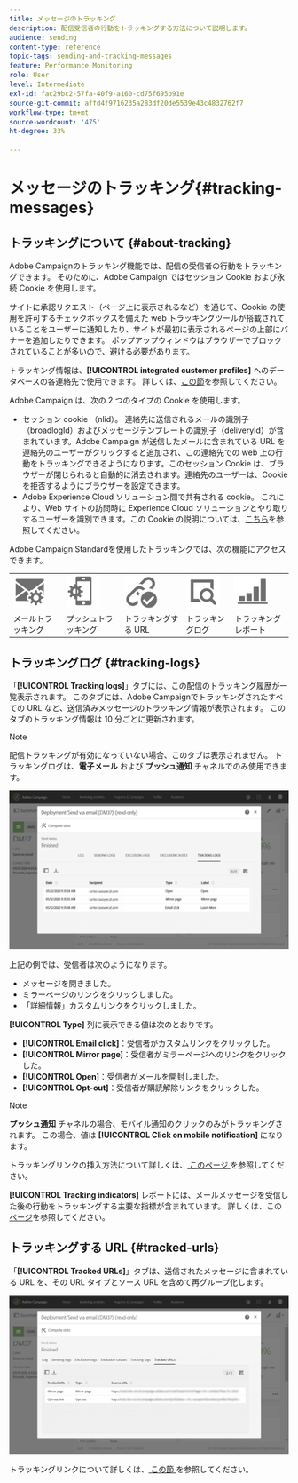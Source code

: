 ```yaml
---
title: メッセージのトラッキング
description: 配信受信者の行動をトラッキングする方法について説明します。
audience: sending
content-type: reference
topic-tags: sending-and-tracking-messages
feature: Performance Monitoring
role: User
level: Intermediate
exl-id: fac29bc2-57fa-40f9-a160-cd75f695b91e
source-git-commit: affd4f9716235a283df20de5539e43c4832762f7
workflow-type: tm+mt
source-wordcount: '475'
ht-degree: 33%

---
```


# メッセージのトラッキング{#tracking-messages}

## トラッキングについて {#about-tracking}

Adobe Campaignのトラッキング機能では、配信の受信者の行動をトラッキングできます。 そのために、Adobe Campaign ではセッション Cookie および永続 Cookie を使用します。

サイトに承認リクエスト（ページ上に表示されるなど）を通じて、Cookie の使用を許可するチェックボックスを備えた web トラッキングツールが搭載されていることをユーザーに通知したり、サイトが最初に表示されるページの上部にバナーを追加したりできます。 ポップアップウィンドウはブラウザーでブロックされていることが多いので、避ける必要があります。

トラッキング情報は、**[!UICONTROL integrated customer profiles]** へのデータベースの各連絡先で使用できます。 詳しくは、[この節](../../audiences/using/integrated-customer-profile.md)を参照してください。

Adobe Campaign は、次の 2 つのタイプの Cookie を使用します。

* セッション cookie （nlid）。 連絡先に送信されるメールの識別子（broadlogId）およびメッセージテンプレートの識別子（deliveryId）が含まれています。Adobe Campaign が送信したメールに含まれている URL を連絡先のユーザーがクリックすると追加され、この連絡先での web 上の行動をトラッキングできるようになります。このセッション Cookie は、ブラウザーが閉じられると自動的に消去されます。連絡先のユーザーは、Cookie を拒否するようにブラウザーを設定できます。
* Adobe Experience Cloud ソリューション間で共有される cookie。 これにより、Web サイトの訪問時に Experience Cloud ソリューションとやり取りするユーザーを識別できます。この Cookie の説明については、[こちら](https://experienceleague.adobe.com/docs/core-services/interface/ec-cookies/cookies-mc.html?lang=ja)を参照してください。

Adobe Campaign Standardを使用したトラッキングでは、次の機能にアクセスできます。

<table>
<tr>
    <td valign="top">
        <a href="../../administration/using/configuring-email-channel.md#tracking-parameters"><img width="60px" alt="条件" src="assets/icon_email_parameters.png"/></a>
    </td>
    <td valign="top">
        <a href="../../administration/using/push-tracking.md"><img width="60px" alt="条件" src="assets/icon_push_parameters.png"/></a>
    </td>
    <td valign="top">
        <a href="../../designing/using/links.md#about-tracked-urls"><img width="60px" alt="条件" src="assets/icon_url.png"/></a>
    </td>
        <td valign="top">
          <a href="../../sending/using/tracking-messages.md#tracking-logs"><img width="60px" alt="条件" src="assets/icon_log.png"/></a>
    </td>
    </td>
    <td valign="top">
          <a href="../../reporting/using/tracking-indicators.md"><img width="60px" alt="条件" src="assets/icon_report.png"/></a>
</tr>
<tr>
<td>メールトラッキング</td>
<td>プッシュトラッキング</td>
<td>トラッキングする URL</td>
<td>トラッキングログ</td>
<td>トラッキングレポート</td>
</tr>
</table>

## トラッキングログ {#tracking-logs}

「**[!UICONTROL Tracking logs]**」タブには、この配信のトラッキング履歴が一覧表示されます。 このタブには、Adobe Campaignでトラッキングされたすべての URL など、送信済みメッセージのトラッキング情報が表示されます。 このタブのトラッキング情報は 10 分ごとに更新されます。

>[!NOTE]
>
>配信トラッキングが有効になっていない場合、このタブは表示されません。 トラッキングログは、**電子メール** および **プッシュ通知** チャネルでのみ使用できます。

![](assets/tracking_logs.png)

上記の例では、受信者は次のようになります。

* メッセージを開きました。
* ミラーページのリンクをクリックしました。
* 「詳細情報」カスタムリンクをクリックしました。

**[!UICONTROL Type]** 列に表示できる値は次のとおりです。

* **[!UICONTROL Email click]**：受信者がカスタムリンクをクリックした。
* **[!UICONTROL Mirror page]**：受信者がミラーページへのリンクをクリックした。
* **[!UICONTROL Open]**：受信者がメールを開封しました。
* **[!UICONTROL Opt-out]**：受信者が購読解除リンクをクリックした。

>[!NOTE]
>
>**プッシュ通知** チャネルの場合、モバイル通知のクリックのみがトラッキングされます。 この場合、値は **[!UICONTROL Click on mobile notification]** になります。

トラッキングリンクの挿入方法について詳しくは、[&#x200B; このページ &#x200B;](../../designing/using/links.md#inserting-a-link) を参照してください。

**[!UICONTROL Tracking indicators]** レポートには、メールメッセージを受信した後の行動をトラッキングする主要な指標が含まれています。 詳しくは、この[ページ](../../reporting/using/tracking-indicators.md)を参照してください。

## トラッキングする URL {#tracked-urls}

「**[!UICONTROL Tracked URLs]**」タブは、送信されたメッセージに含まれている URL を、その URL タイプとソース URL を含めて再グループ化します。

![](assets/sending_delivery6.png)

トラッキングリンクについて詳しくは、[&#x200B; この節 &#x200B;](../../designing/using/links.md#about-tracked-urls) を参照してください。
